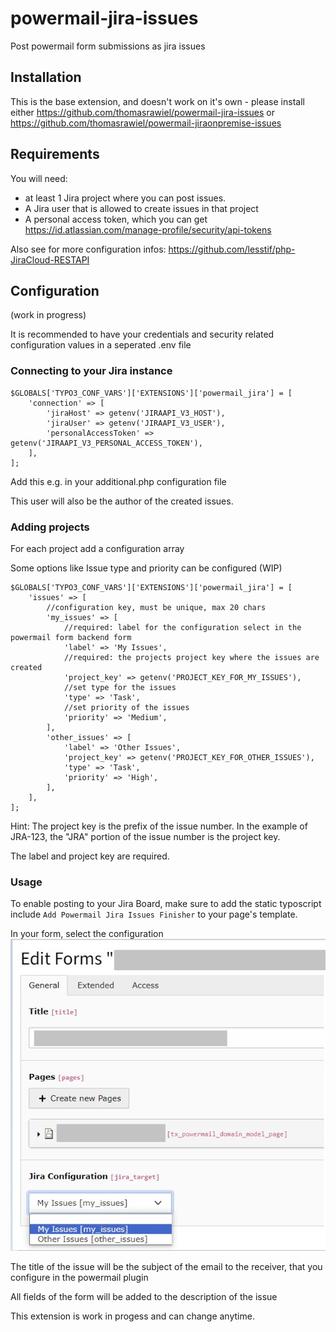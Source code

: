 # powermail-jira-issues
Post powermail form submissions as jira issues

## Installation 
This is the base extension, and doesn't work on it's own - please install either https://github.com/thomasrawiel/powermail-jira-issues or https://github.com/thomasrawiel/powermail-jiraonpremise-issues

## Requirements

You will need:
- at least 1 Jira project where you can post issues.
- A Jira user that is allowed to create issues in that project
- A personal access token, which you can get https://id.atlassian.com/manage-profile/security/api-tokens

Also see for more configuration infos:
https://github.com/lesstif/php-JiraCloud-RESTAPI


## Configuration
(work in progress)

It is recommended to have your credentials and security related configuration values in a seperated .env file
### Connecting to your Jira instance

```
$GLOBALS['TYPO3_CONF_VARS']['EXTENSIONS']['powermail_jira'] = [
    'connection' => [
        'jiraHost' => getenv('JIRAAPI_V3_HOST'),
        'jiraUser' => getenv('JIRAAPI_V3_USER'),
        'personalAccessToken' => getenv('JIRAAPI_V3_PERSONAL_ACCESS_TOKEN'),
    ],
];
```
Add this e.g. in your additional.php configuration file

This user will also be the author of the created issues.

### Adding projects

For each project add a configuration array

Some options like Issue type and priority can be configured (WIP)

```
$GLOBALS['TYPO3_CONF_VARS']['EXTENSIONS']['powermail_jira'] = [
    'issues' => [
        //configuration key, must be unique, max 20 chars
        'my_issues' => [
            //required: label for the configuration select in the powermail form backend form
            'label' => 'My Issues',
            //required: the projects project key where the issues are created
            'project_key' => getenv('PROJECT_KEY_FOR_MY_ISSUES'),
            //set type for the issues
            'type' => 'Task',
            //set priority of the issues
            'priority' => 'Medium',
        ],
        'other_issues' => [
            'label' => 'Other Issues',
            'project_key' => getenv('PROJECT_KEY_FOR_OTHER_ISSUES'),
            'type' => 'Task',
            'priority' => 'High',
        ],
    ],
];
```
Hint: The project key is the prefix of the issue number.  In the example of JRA-123, the "JRA" portion of the issue number is the project key.

The label and project key are required.


### Usage

To enable posting to your Jira Board, make sure to add the static typoscript include `Add Powermail Jira Issues Finisher` to your page's template.

In your form, select the configuration
![Screenshot of the resulting selection in the powermail form](Documentation%2FImages%2FForm.jpg)


The title of the issue will be the subject of the email to the receiver, that you configure in the powermail plugin

All fields of the form will be added to the description of the issue



This extension is work in progess and can change anytime.